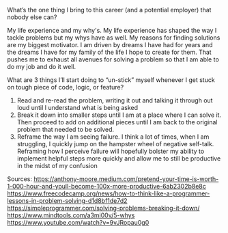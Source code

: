 
What’s the one thing I bring to this career (and a potential employer) that nobody else can?

My life experience and my why's. My life experience has shaped the way I tackle problems but my whys have as well. My reasons for finding solutions are my biggest motivator. I am driven by dreams I have had for years and the dreams I have for my family of the life I hope to create for them. That pushes me to exhaust all avenues for solving a problem so that I am able to do my job and do it well.


What are 3 things I’ll start doing to “un-stick” myself whenever I get stuck on tough piece of code, logic, or feature?

1. Read and re-read the problem, writing it out and talking it through out loud until I understand what is being asked
2. Break it down into smaller steps until I am at a place where I can solve it. Then proceed to add on additional pieces until I am back to the original problem that needed to be solved.
3. Reframe the way I am seeing failure. I think a lot of times, when I am struggling, I quickly jump on the hampster wheel of negative self-talk. Reframing how I perceive failure will hopefully bolster my ability to implement helpful steps more quickly and allow me to still be productive in the midst of my confusion


Sources:
https://anthony-moore.medium.com/pretend-your-time-is-worth-1-000-hour-and-youll-become-100x-more-productive-6ab2302b8e8c
https://www.freecodecamp.org/news/how-to-think-like-a-programmer-lessons-in-problem-solving-d1d8bf1de7d2
https://simpleprogrammer.com/solving-problems-breaking-it-down/
https://www.mindtools.com/a3mi00v/5-whys
https://www.youtube.com/watch?v=9vJRopau0g0

